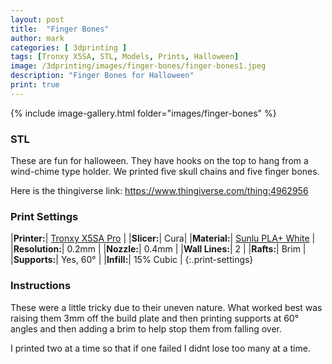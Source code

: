 ```yaml
---
layout: post
title:  "Finger Bones"
author: mark
categories: [ 3dprinting ]
tags: [Tronxy X5SA, STL, Models, Prints, Halloween]
image: /3dprinting/images/finger-bones/finger-bones1.jpeg
description: "Finger Bones for Halloween"
print: true
---
```


{% include image-gallery.html folder="images/finger-bones" %}

### STL

These are fun for halloween. They have hooks on the top to hang from a wind-chime type holder. We printed five skull chains and five finger bones. 

Here is the thingiverse link: <https://www.thingiverse.com/thing:4962956>

### Print Settings

|**Printer:**| [Tronxy X5SA Pro](https://amzn.to/3ncEqdm) |
|**Slicer:**| Cura|
|**Material:**| [Sunlu PLA+ White](https://amzn.to/3aRMMQE) |
|**Resolution:**| 0.2mm |
|**Nozzle:**| 0.4mm |
|**Wall Lines:**| 2 |
|**Rafts:**| Brim |
|**Supports:**| Yes, 60° |
|**Infill:**| 15% Cubic |
{:.print-settings}

### Instructions

These were a little tricky due to their uneven nature.  What worked best was raising them 3mm off the build plate and then printing supports at 60° angles and then adding a brim to help stop them from falling over.

I printed two at a time so that if one failed I didnt lose too many at a time.

